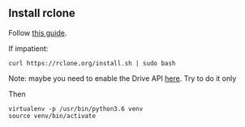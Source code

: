 
## Install rclone

Follow [this guide](https://rclone.org/downloads/).

If impatient: 

```
curl https://rclone.org/install.sh | sudo bash 
```

Note: maybe you need to enable the Drive API [here](https://console.cloud.google.com/apis/library/drive.googleapis.com?q=Drive&ref=morioh.com&utm_source=morioh.com&pli=1&authuser=2). Try to do it only

Then
```
virtualenv -p /usr/bin/python3.6 venv
source venv/bin/activate
```

